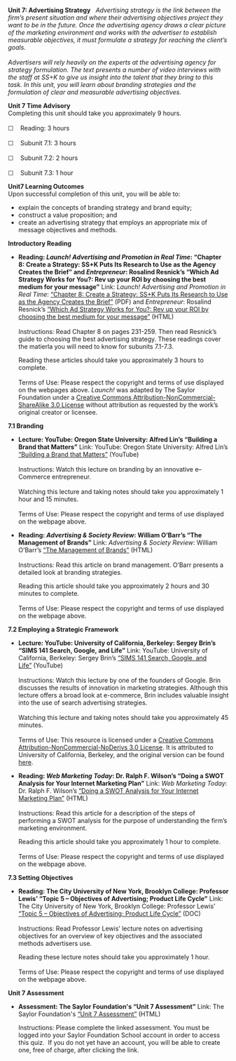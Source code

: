 **Unit 7: Advertising Strategy** <span id="7"></span> 
*Advertising strategy is the link between the firm’s present situation
and where their advertising objectives project they want to be in the
future. Once the advertising agency draws a clear picture of the
marketing environment and works with the advertiser to establish
measurable objectives, it must formulate a strategy for reaching the
client’s goals.  
    
 Advertisers will rely heavily on the experts at the advertising agency
for strategy formulation. The text presents a number of video interviews
with the staff at SS+K to give us insight into the talent that they
bring to this task. In this unit, you will learn about branding
strategies and the formulation of clear and measurable advertising
objectives.*

**Unit 7 Time Advisory**  
Completing this unit should take you approximately 9 hours.  
    
 ☐    Reading: 3 hours  
    
 ☐    Subunit 7.1: 3 hours  
    
 ☐    Subunit 7.2: 2 hours  
    
 ☐    Subunit 7.3: 1 hour

**Unit7 Learning Outcomes**  
Upon successful completion of this unit, you will be able to:
-   explain the concepts of branding strategy and brand equity;
-   construct a value proposition; and
-   create an advertising strategy that employs an appropriate mix of
    message objectives and methods.

**Introductory Reading** <span id="7.0"></span> 
-   **Reading: *Launch! Advertising and Promotion in Real Time*:
    “Chapter 8: Create a Strategy: SS+K Puts Its Research to Use as the
    Agency Creates the Brief” and *Entrepreneur*: Rosalind Resnick’s
    “Which Ad Strategy Works for You?: Rev up your ROI by choosing the
    best medium for your message”**
    Link: *Launch! Advertising and Promotion in Real Time*: [“Chapter 8:
    Create a Strategy: SS+K Puts Its Research to Use as the Agency
    Creates the
    Brief”](https://resources.saylor.org/archived/textbooks/Launch!%20Advertising%20and%20Promotion%20in%20Real%20Time.pdf) (PDF)
    and *Entrepreneur*: Rosalind Resnick’s [“Which Ad Strategy Works for
    You?: Rev up your ROI by choosing the best medium for your
    message”](http://www.entrepreneur.com/advertising/article203050.html) (HTML)  
        
     Instructions: Read Chapter 8 on pages 231-259. Then read Resnick’s
    guide to choosing the best advertising strategy. These readings
    cover the matierla you will need to know for subunits 7.1-7.3.  
      
     Reading these articles should take you approximately 3 hours to
    complete.  
        
     Terms of Use: Please respect the copyright and terms of use
    displayed on the webpages above. *Launch!* was adapted by The Saylor
    Foundation under a [Creative Commons
    Attribution-NonCommercial-ShareAlike 3.0
    License](http://creativecommons.org/licenses/by-nc-sa/3.0/) without
    attribution as requested by the work’s original creator or licensee.

**7.1 Branding** <span id="7.1"></span> 
-   **Lecture: YouTube: Oregon State University: Alfred Lin’s “Building
    a Brand that Matters”**
    Link: YouTube: Oregon State University: Alfred Lin’s [“Building a
    Brand that Matters”](http://www.youtube.com/watch?v=mlUt_jghh5s)
    (YouTube)  
        
     Instructions: Watch this lecture on branding by an innovative
    e–Commerce entrepreneur.  
        
     Watching this lecture and taking notes should take you
    approximately 1 hour and 15 minutes.  
        
     Terms of Use: Please respect the copyright and terms of use
    displayed on the webpage above.

-   **Reading: *Advertising & Society Review*: William O’Barr’s “The
    Management of Brands”**
    Link: *Advertising & Society Review*: William O’Barr’s [“The
    Management of
    Brands”](http://muse.jhu.edu/journals/asr/v008/8.1unit12.html)
    (HTML)  
        
     Instructions: Read this article on brand management. O’Barr
    presents a detailed look at branding strategies.  
      
     Reading this article should take you approximately 2 hours and 30
    minutes to complete.  
        
     Terms of Use: Please respect the copyright and terms of use
    displayed on the webpage above.

**7.2 Employing a Strategic Framework** <span id="7.2"></span> 
-   **Lecture: YouTube: University of California, Berkeley: Sergey
    Brin’s “SIMS 141 Search, Google, and Life”**
    Link: YouTube: University of California, Berkeley: Sergey Brin’s
    [“SIMS 141 Search, Google, and
    Life”](http://www.youtube.com/watch?v=Ka9IwHNvkfU) (YouTube)  
        
     Instructions: Watch this lecture by one of the founders of Google.
    Brin discusses the results of innovation in marketing strategies.
    Although this lecture offers a broad look at e-commerce, Brin
    includes valuable insight into the use of search advertising
    strategies.  
        
     Watching this lecture and taking notes should take you
    approximately 45 minutes.  
        
     Terms of Use: This resource is licensed under a [Creative Commons
    Attribution-NonCommercial-NoDerivs 3.0
    License](http://creativecommons.org/licenses/by-nc-nd/3.0/). It is
    attributed to University of California, Berkeley, and the original
    version can be found
    [here](http://www.youtube.com/watch?v=Ka9IwHNvkfU).

-   **Reading: *Web Marketing Today*: Dr. Ralph F. Wilson’s “Doing a
    SWOT Analysis for Your Internet Marketing Plan”**
    Link: *Web Marketing Today*: Dr. Ralph F. Wilson’s [“Doing a SWOT
    Analysis for Your Internet Marketing
    Plan”](http://www.wilsonweb.com/wmt5/plan-swot.htm) (HTML)  
        
     Instructions: Read this article for a description of the steps of
    performing a SWOT analysis for the purpose of understanding the
    firm’s marketing environment.  
      
     Reading this article should take you approximately 1 hour to
    complete.  
        
     Terms of Use: Please respect the copyright and terms of use
    displayed on the webpage above.

**7.3 Setting Objectives** <span id="7.3"></span> 
-   **Reading: The City University of New York, Brooklyn College:
    Professor Lewis’ “Topic 5 – Objectives of Advertising; Product Life
    Cycle”**
    Link: The City University of New York, Brooklyn College: Professor
    Lewis’ [“Topic 5 – Objectives of Advertising; Product Life
    Cycle”](http://academic.brooklyn.cuny.edu/economic/friedman/ADVDMKTopic5.doc)
    (DOC)  
        
     Instructions: Read Professor Lewis’ lecture notes on advertising
    objectives for an overview of key objectives and the associated
    methods advertisers use.  
      
     Reading these lecture notes should take you approximately 1 hour.  
        
     Terms of Use: Please respect the copyright and terms of use
    displayed on the webpage above.

**Unit 7 Assessment** <span id="7.4"></span> 
-   **Assessment: The Saylor Foundation's “Unit 7 Assessment”**
    Link: The Saylor Foundation's [“Unit 7
    Assessment”](http://school.saylor.org/mod/quiz/view.php?id=1063) (HTML)  
      
     Instructions: Please complete the linked assessment. You must be
    logged into your Saylor Foundation School account in order to access
    this quiz.  If you do not yet have an account, you will be able to
    create one, free of charge, after clicking the link.


